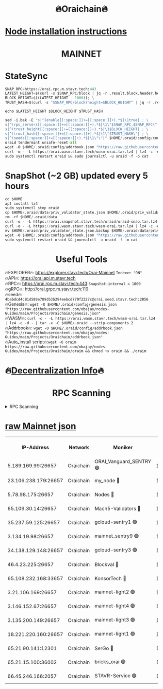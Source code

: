 <h1 align="center"> 🔥Oraichain🔥</h1>

[Node installation instructions](https://github.com/obajay/nodes-Guides/tree/main/Projects/Oraichain)
=
<h1 align="center"> MAINNET</h1>

# StateSync
```python
SNAP_RPC=https://orai.rpc.m.stavr.tech:443
LATEST_HEIGHT=$(curl -s $SNAP_RPC/block | jq -r .result.block.header.height); \
BLOCK_HEIGHT=$((LATEST_HEIGHT - 1000)); \
TRUST_HASH=$(curl -s "$SNAP_RPC/block?height=$BLOCK_HEIGHT" | jq -r .result.block_id.hash)

echo $LATEST_HEIGHT $BLOCK_HEIGHT $TRUST_HASH

sed -i.bak -E "s|^(enable[[:space:]]+=[[:space:]]+).*$|\1true| ; \
s|^(rpc_servers[[:space:]]+=[[:space:]]+).*$|\1\"$SNAP_RPC,$SNAP_RPC\"| ; \
s|^(trust_height[[:space:]]+=[[:space:]]+).*$|\1$BLOCK_HEIGHT| ; \
s|^(trust_hash[[:space:]]+=[[:space:]]+).*$|\1\"$TRUST_HASH\"| ; \
s|^(seeds[[:space:]]+=[[:space:]]+).*$|\1\"\"|" $HOME/.oraid/config/config.toml
oraid tendermint unsafe-reset-all
wget -O $HOME/.oraid/config/addrbook.json "https://raw.githubusercontent.com/obajay/nodes-Guides/main/Projects/Oraichain/addrbook.json"
curl -o - -L https://orai.wasm.stavr.tech/wasm-orai.tar.lz4 | lz4 -c -d - | tar -x -C $HOME/.oraid --strip-components 2
sudo systemctl restart oraid && sudo journalctl -u oraid -f -o cat
```
# SnapShot (~2 GB) updated every 5 hours
```python
cd $HOME
apt install lz4
sudo systemctl stop oraid
cp $HOME/.oraid/data/priv_validator_state.json $HOME/.oraid/priv_validator_state.json.backup
rm -rf $HOME/.oraid/data
curl -o - -L https://orai.snapshot.stavr.tech/oraid/oraid-snap.tar.lz4 | lz4 -c -d - | tar -x -C $HOME/.oraid --strip-components 2
curl -o - -L https://orai.wasm.stavr.tech/wasm-orai.tar.lz4 | lz4 -c -d - | tar -x -C $HOME/.oraid --strip-components 2
mv $HOME/.oraid/priv_validator_state.json.backup $HOME/.oraid/data/priv_validator_state.json
wget -O $HOME/.oraid/config/addrbook.json "https://raw.githubusercontent.com/obajay/nodes-Guides/main/Projects/Oraichain/addrbook.json"
sudo systemctl restart oraid && journalctl -u oraid -f -o cat
```

 <h1 align="center"> Useful Tools</h1>

🔥EXPLORER🔥:     https://explorer.stavr.tech/Orai-Mainnet        `Indexer "ON"` \
🔥API🔥:          https://orai.api.m.stavr.tech \
🔥RPC🔥:          https://orai.rpc.m.stavr.tech:443              `Snapshot-interval = 1000` \
🔥gRPC🔥:         http://orai.grpc.m.stavr.tech:110 \
🔥seed🔥:      `4babdcd4c81d589e789db3b294eebcd779f2227c@orai.seed.stavr.tech:2056` \
🔥Genesis🔥:   `wget -O $HOME/.oraid/config/genesis.json "https://raw.githubusercontent.com/obajay/nodes-Guides/main/Projects/Oraichain/genesis.json"` \
🔥WASM🔥:      `curl -o - -L https://orai.wasm.stavr.tech/wasm-orai.tar.lz4 | lz4 -c -d - | tar -x -C $HOME/.oraid --strip-components 2` \
🔥Addrbook🔥:  `wget -O $HOME/.oraid/config/addrbook.json "https://raw.githubusercontent.com/obajay/nodes-Guides/main/Projects/Oraichain/addrbook.json"` \
🔥Auto_install script🔥:`wget -O oraim https://raw.githubusercontent.com/obajay/nodes-Guides/main/Projects/Oraichain/oraim && chmod +x oraim && ./oraim`

🔥[Decentralization Info](https://github.com/obajay/StateSync-snapshots/tree/main/Projects/Oraichain/Decentralization)🔥
=
<h1 align="center"> RPC Scanning</h1>

<details>
<summary>RPC Scanning</summary>

<h2 align="center"> We scan nodes in real time every 4 hours. And we provide the final result of RPC endpoints.
We cannot influence the operation of these nodes in any way. </h2>


```python
If Voting Power is higher than 0 --> then the Node is a validator of the network and may be subject to attack and be a potential threat to the chain.
```
```python
We marked such validators with a red symbol
```

</details>

[raw Mainnet json](https://rpc-check.oraim.stavr.tech/oraim/rpc-oraim-result.json)
=


<table><tr><th>IP-Address</th><th>Network</th><th>Moniker</th><th>Latest Block Height</th><th>Earliest Block Height</th><th>Catching Up</th><th>Tx Index</th><th>Voting Power</th><th>Scan Time</th></tr><tr><td>5.189.169.99:26657</td><td>Oraichain</td><td>ORAI_Vanguard_SENTRY 🟢</td><td>15888638</td><td>0</td><td>False</td><td>on</td><td>0</td><td>2024-02-22T14:57:14.429929834UTC</td></tr><tr><td>23.106.238.179:26657</td><td>Oraichain</td><td>my_node 🔴</td><td>15888641</td><td>0</td><td>False</td><td>on</td><td>302695</td><td>2024-02-22T14:57:31.164933427UTC</td></tr><tr><td>5.78.98.175:26657</td><td>Oraichain</td><td>Nodes 🔴</td><td>15888642</td><td>0</td><td>False</td><td>off</td><td>166278</td><td>2024-02-22T14:57:40.831222339UTC</td></tr><tr><td>65.109.30.14:26657</td><td>Oraichain</td><td>Mach5-Validators 🔴</td><td>15888647</td><td>0</td><td>False</td><td>off</td><td>644</td><td>2024-02-22T14:58:05.089854306UTC</td></tr><tr><td>35.237.59.125:26657</td><td>Oraichain</td><td>gcloud-sentry1 🟢</td><td>15888636</td><td>1</td><td>False</td><td>on</td><td>0</td><td>2024-02-22T14:57:09.770951327UTC</td></tr><tr><td>3.134.19.98:26657</td><td>Oraichain</td><td>mainnet_sentry9 🟢</td><td>15888642</td><td>1</td><td>False</td><td>on</td><td>0</td><td>2024-02-22T14:57:37.089239182UTC</td></tr><tr><td>34.138.129.148:26657</td><td>Oraichain</td><td>gcloud-sentry3 🟢</td><td>15888644</td><td>1</td><td>False</td><td>on</td><td>0</td><td>2024-02-22T14:57:53.229545251UTC</td></tr><tr><td>46.4.23.225:26657</td><td>Oraichain</td><td>Blockval 🔴</td><td>15888647</td><td>10774049</td><td>False</td><td>off</td><td>289172</td><td>2024-02-22T14:58:09.812576164UTC</td></tr><tr><td>65.108.232.168:33657</td><td>Oraichain</td><td>KonsorTech 🔴</td><td>15888637</td><td>14344801</td><td>False</td><td>off</td><td>50569</td><td>2024-02-22T14:57:09.109357071UTC</td></tr><tr><td>3.21.106.169:26657</td><td>Oraichain</td><td>mainnet-light2 🟢</td><td>15888641</td><td>15275144</td><td>False</td><td>on</td><td>0</td><td>2024-02-22T14:57:33.925499297UTC</td></tr><tr><td>3.146.152.67:26657</td><td>Oraichain</td><td>mainnet-light4 🟢</td><td>15888642</td><td>15275144</td><td>False</td><td>on</td><td>0</td><td>2024-02-22T14:57:39.819809189UTC</td></tr><tr><td>3.135.200.149:26657</td><td>Oraichain</td><td>mainnet-light3 🟢</td><td>15888643</td><td>15275144</td><td>False</td><td>on</td><td>0</td><td>2024-02-22T14:57:43.636182488UTC</td></tr><tr><td>18.221.220.160:26657</td><td>Oraichain</td><td>mainnet-light1 🟢</td><td>15888644</td><td>15643601</td><td>False</td><td>on</td><td>0</td><td>2024-02-22T14:57:48.427499896UTC</td></tr><tr><td>65.21.90.141:12301</td><td>Oraichain</td><td>SerGo 🔴</td><td>15888645</td><td>15788645</td><td>False</td><td>off</td><td>1</td><td>2024-02-22T14:57:55.626903611UTC</td></tr><tr><td>65.21.15.100:36002</td><td>Oraichain</td><td>bricks_orai 🟢</td><td>15888647</td><td>15848470</td><td>False</td><td>on</td><td>0</td><td>2024-02-22T14:58:09.517591525UTC</td></tr><tr><td>66.45.246.166:2057</td><td>Oraichain</td><td>STAVR-Service 🟢</td><td>15888645</td><td>15884601</td><td>False</td><td>on</td><td>0</td><td>2024-02-22T14:57:58.398514007UTC</td></tr></table>
